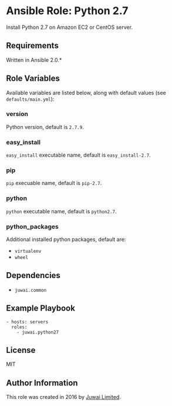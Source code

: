 Ansible Role: Python 2.7
========================

Install Python 2.7 on Amazon EC2 or CentOS server.

Requirements
------------

Written in Ansible 2.0.*

Role Variables
--------------

Available variables are listed below, along with default values (see `defaults/main.yml`):

### version

Python version, default is `2.7.9`.

### easy_install

`easy_install` executable name, default is `easy_install-2.7`.

### pip

`pip` execuable name, default is `pip-2.7`.

### python

`python` executable name, default is `python2.7`.

### python_packages

Additional installed python packages, default are:

+ `virtualenv`
+ `wheel`

Dependencies
------------

+ `juwai.common`

Example Playbook
----------------

    - hosts: servers
      roles:
        - juwai.python27

License
-------

MIT

Author Information
------------------

This role was created in 2016 by [Juwai Limited](http://www.juwai.com).